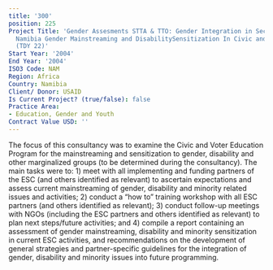 ```yaml
---
title: '300'
position: 225
Project Title: 'Gender Assesments STTA & TTO: Gender Integration in Sectoral Activities:
  Namibia Gender Mainstreaming and DisabilitySensitization In Civic and Voter Education
  (TDY 22)'
Start Year: '2004'
End Year: '2004'
ISO3 Code: NAM
Region: Africa
Country: Namibia
Client/ Donor: USAID
Is Current Project? (true/false): false
Practice Area:
- Education, Gender and Youth
Contract Value USD: ''
---
```


The focus of this consultancy was to examine the Civic and Voter Education Program for the mainstreaming and sensitization to gender, disability and other marginalized groups (to be determined during the consultancy). The main tasks were to: 1) meet with all implementing and funding partners of the ESC (and others identified as relevant) to ascertain expectations and assess current mainstreaming of gender, disability and minority related issues and activities; 2) conduct a “how to” training workshop with all ESC partners (and others identified as relevant); 3) conduct follow-up meetings with NGOs (including the ESC partners and others identified as relevant) to plan next steps/future activities; and 4) compile a report containing an assessment of gender mainstreaming, disability and minority sensitization in current ESC activities, and recommendations on the development of general strategies and partner-specific guidelines for the integration of gender, disability and minority issues into future programming.